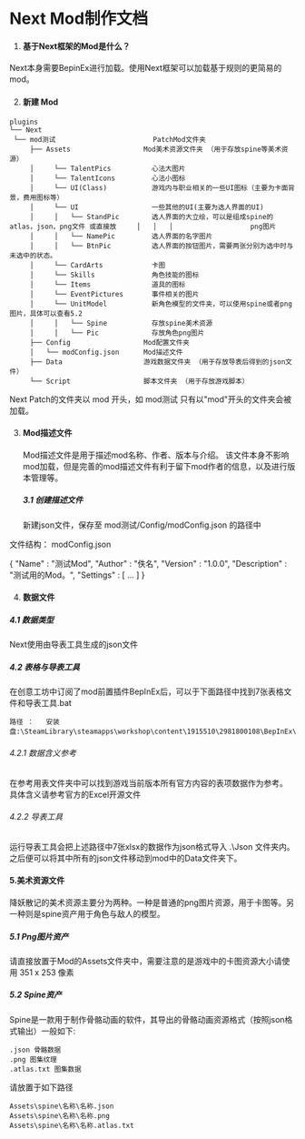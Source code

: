 # **Next Mod制作文档**

1. #### 基于Next框架的Mod是什么？

  Next本身需要BepinEx进行加载。使用Next框架可以加载基于规则的更简易的mod。

2. #### 新建 Mod

  ```
  plugins
  └── Next
   └── mod测试                 	    PatchMod文件夹
       ├── Assets                  Mod美术资源文件夹 （用于存放spine等美术资源）
       │	 └── TalentPics          心法大图片
       │	 └── TalentIcons         心法小图标
       │	 └── UI(Class)           游戏内与职业相关的一些UI图标（主要为卡面背景，费用图标等）
       │	 └── UI                  一些其他的UI(主要为选人界面的UI)
       │	 │	 └── StandPic	     选人界面的大立绘，可以是组成spine的atlas，json，png文件 或直接放	   │   │   │				   png图片
       │	 │	 └── NamePic		 选人界面的名字图片
       │	 │	 └── BtnPic          选人界面的按钮图片，需要两张分别为选中时与未选中的状态。
       │	 └── CardArts			 卡图
       │	 └── Skills              角色技能的图标
       │	 └── Items               道具的图标
       │	 └── EventPictures       事件相关的图片
       │	 └── UnitModel           新角色模型的文件夹，可以使用spine或者png图片，具体可以查看5.2
       │	 │	 └── Spine           存放spine美术资源
       │	 │	 └── Pic             存放角色png图片
       ├── Config                  Mod配置文件夹
       │   └── modConfig.json      Mod描述文件
       ├── Data                    游戏数据文件夹 （用于存放导表后得到的json文件）
       └── Script                  脚本文件夹 （用于存放游戏脚本）
  ```

  Next Patch的文件夹以 mod 开头，如 mod测试
  只有以"mod"开头的文件夹会被加载。

3. #### Mod描述文件

   Mod描述文件是用于描述mod名称、作者、版本与介绍。
   该文件本身不影响mod加载，但是完善的mod描述文件有利于留下mod作者的信息，以及进行版本管理等。

   ##### 3.1 创建描述文件

   新建json文件，保存至 mod测试/Config/modConfig.json 的路径中

文件结构：
modConfig.json

{
    "Name" : "测试Mod",
    "Author" : "佚名",
    "Version" : "1.0.0",
    "Description" : "测试用的Mod。",
    "Settings" : [ ... ]
}

4. #### 数据文件

  ##### 4.1 数据类型

  Next使用由导表工具生成的json文件

  ##### 4.2 表格与导表工具

  在创意工坊中订阅了mod前置插件BepInEx后，可以于下面路径中找到7张表格文件和导表工具.bat

  ```
  路径 ：   安装盘:\SteamLibrary\steamapps\workshop\content\1915510\2981800108\BepInEx\Excel
  ```

  

  ###### 4.2.1 数据含义参考

  在参考用表文件夹中可以找到游戏当前版本所有官方内容的表项数据作为参考。
  具体含义请参考官方的Excel开源文件

  ###### 4.2.2 导表工具

  运行导表工具会把上述路径中7张xlsx的数据作为json格式导入 .\Json 文件夹内。 之后便可以将其中所有的json文件移动到mod中的Data文件夹下。

#### 5.美术资源文件

降妖散记的美术资源主要分为两种。一种是普通的png图片资源，用于卡图等。另一种则是spine资产用于角色与敌人的模型。

##### 5.1 Png图片资产

请直接放置于Mod的Assets文件夹中，需要注意的是游戏中的卡图资源大小请使用 351 x 253 像素

##### 5.2 Spine资产

Spine是一款用于制作骨骼动画的软件，其导出的骨骼动画资源格式（按照json格式输出）一般如下:

```
.json 骨骼数据
.png 图集纹理
.atlas.txt 图集数据
```

请放置于如下路径

```
Assets\spine\名称\名称.json
Assets\spine\名称\名称.png
Assets\spine\名称\名称.atlas.txt
```
